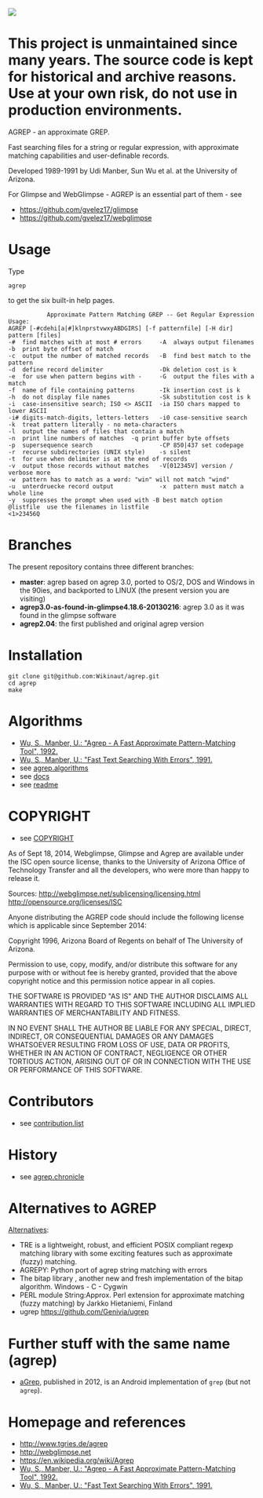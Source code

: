 <img src="https://raw.github.com/Wikinaut/agrep/master/resources/agrep.gif">

# This project is unmaintained since many years. The source code is kept for historical and archive reasons. Use at your own risk, do not use in production environments.


AGREP - an approximate GREP. 

Fast searching files for a string or regular expression, with approximate matching capabilities and user-definable records. 

Developed 1989-1991 by Udi Manber, Sun Wu et al. at the University of Arizona.

For Glimpse and WebGlimpse - AGREP is an essential part of them - see

* https://github.com/gvelez17/glimpse
* https://github.com/gvelez17/webglimpse


Usage
=====

Type

    agrep

to get the six built-in help pages.

```
           Approximate Pattern Matching GREP -- Get Regular Expression
Usage:
AGREP [-#cdehi[a|#]klnprstvwxyABDGIRS] [-f patternfile] [-H dir] pattern [files]
-#  find matches with at most # errors     -A  always output filenames
-b  print byte offset of match
-c  output the number of matched records   -B  find best match to the pattern
-d  define record delimiter                -Dk deletion cost is k
-e  for use when pattern begins with -     -G  output the files with a match
-f  name of file containing patterns       -Ik insertion cost is k
-h  do not display file names              -Sk substitution cost is k
-i  case-insensitive search; ISO <> ASCII  -ia ISO chars mapped to lower ASCII
-i# digits-match-digits, letters-letters   -i0 case-sensitive search
-k  treat pattern literally - no meta-characters
-l  output the names of files that contain a match
-n  print line numbers of matches  -q print buffer byte offsets
-p  supersequence search                   -CP 850|437 set codepage
-r  recurse subdirectories (UNIX style)    -s silent
-t  for use when delimiter is at the end of records
-v  output those records without matches   -V[012345V] version / verbose more
-w  pattern has to match as a word: "win" will not match "wind"
-u  unterdruecke record output             -x  pattern must match a whole line
-y  suppresses the prompt when used with -B best match option
@listfile  use the filenames in listfile                              <1>23456Q
```

Branches
========

The present repository contains three different branches:

* **master**: agrep based on agrep 3.0, ported to OS/2, DOS and Windows in the 90ies, and backported to LINUX (the present version you are visiting)
* **agrep3.0-as-found-in-glimpse4.18.6-20130216**: agrep 3.0 as it was found in the glimpse software
* **agrep2.04**: the first published and original agrep version


Installation
============

```
git clone git@github.com:Wikinaut/agrep.git
cd agrep
make
```


Algorithms
==========

* [Wu, S., Manber, U.: "Agrep - A Fast Approximate Pattern-Matching Tool", 1992.](http://citeseerx.ist.psu.edu/viewdoc/summary?doi=10.1.1.48.8488)
* [Wu, S., Manber, U.: "Fast Text Searching With Errors", 1991.](http://citeseerx.ist.psu.edu/viewdoc/summary?doi=10.1.1.20.8854)
* see [agrep.algorithms](https://github.com/Wikinaut/agrep/blob/master/agrep.algorithms)
* see [docs](https://github.com/Wikinaut/agrep/blob/master/docs)
* see [readme](https://github.com/Wikinaut/agrep/blob/master/docs/README)


COPYRIGHT
=========

* see [COPYRIGHT](https://github.com/Wikinaut/agrep/blob/master/COPYRIGHT)


As of Sept 18, 2014, Webglimpse, Glimpse and Agrep are available under
the ISC open source license, thanks to the
University of Arizona Office of Technology Transfer and all the developers,
who were more than happy to release it.

Sources:
http://webglimpse.net/sublicensing/licensing.html
http://opensource.org/licenses/ISC

Anyone distributing the AGREP code should include the following license
which is applicable since September 2014:

Copyright 1996, Arizona Board of Regents
on behalf of The University of Arizona.

Permission to use, copy, modify, and/or distribute this software for any
purpose with or without fee is hereby granted, provided that the above
copyright notice and this permission notice appear in all copies.

THE SOFTWARE IS PROVIDED "AS IS" AND THE AUTHOR DISCLAIMS ALL WARRANTIES
WITH REGARD TO THIS SOFTWARE INCLUDING ALL IMPLIED WARRANTIES OF
MERCHANTABILITY AND FITNESS. 

IN NO EVENT SHALL THE AUTHOR BE LIABLE FOR ANY SPECIAL, DIRECT, INDIRECT,
OR CONSEQUENTIAL DAMAGES OR ANY DAMAGES WHATSOEVER RESULTING FROM LOSS OF USE,
DATA OR PROFITS, WHETHER IN AN ACTION OF CONTRACT, NEGLIGENCE OR OTHER
TORTIOUS ACTION, ARISING OUT OF OR IN CONNECTION WITH THE USE OR PERFORMANCE
OF THIS SOFTWARE.


Contributors
============

* see [contribution.list](https://github.com/Wikinaut/agrep/blob/master/contribution.list)


History
=======

* see [agrep.chronicle](https://github.com/Wikinaut/agrep/blob/master/agrep.chronicle)


Alternatives to AGREP
=====================

[Alternatives](http://www.tgries.de/agrep):
* TRE is a lightweight, robust, and efficient POSIX compliant regexp matching library with some exciting features such as approximate (fuzzy) matching. 
* AGREPY: Python port of agrep string matching with errors
* The bitap library , another new and fresh implementation of the bitap algorithm. Windows - C - Cygwin
* PERL module String:Approx. Perl extension for approximate matching (fuzzy matching) by Jarkko Hietaniemi, Finland
* ugrep https://github.com/Genivia/ugrep

Further stuff with the same name (agrep)
========================================

* [aGrep](https://play.google.com/store/apps/details?id=jp.sblo.pandora.aGrep&hl=de), published in 2012, is an Android implementation of ```grep``` (but not ```agrep```).


Homepage and references
=======================

* http://www.tgries.de/agrep
* http://webglimpse.net
* https://en.wikipedia.org/wiki/Agrep
* [Wu, S., Manber, U.: "Agrep - A Fast Approximate Pattern-Matching Tool", 1992.](http://citeseerx.ist.psu.edu/viewdoc/summary?doi=10.1.1.48.8488)
* [Wu, S., Manber, U.: "Fast Text Searching With Errors", 1991.](http://citeseerx.ist.psu.edu/viewdoc/summary?doi=10.1.1.20.8854)
